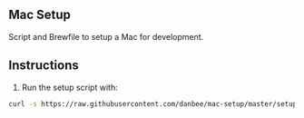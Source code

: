 ## Mac Setup

Script and Brewfile to setup a Mac for development.

## Instructions

1. Run the setup script with:

  ```sh
  curl -s https://raw.githubusercontent.com/danbee/mac-setup/master/setup.sh | sh`
  ```
